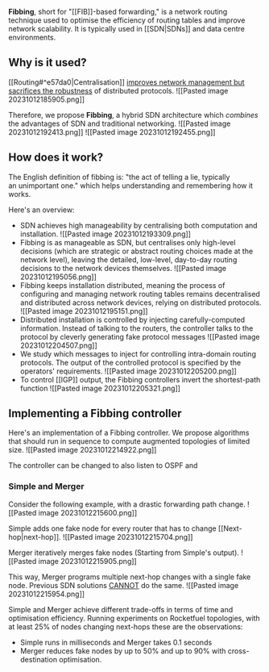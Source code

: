 **Fibbing**, short for "[[FIB]]-based forwarding," is a network routing technique used to optimise the efficiency of routing tables and improve network scalability. It is typically used in [[SDN|SDNs]] and data centre environments.

## Why is it used?

[[Routing#^e57da0|Centralisation]] <u>improves network management but sacrifices the robustness</u> of distributed protocols. 
![[Pasted image 20231012185905.png]]

Therefore, we propose **Fibbing**, a hybrid SDN architecture which *combines* the advantages of SDN and traditional networking.
![[Pasted image 20231012192413.png]]
![[Pasted image 20231012192455.png]]

## How does it work?

The English definition of fibbing is: "the act of telling a lie, typically an unimportant one." which helps understanding and remembering how it works.

Here's an overview:

- SDN achieves high manageability by centralising both computation and installation.
	![[Pasted image 20231012193309.png]]
- Fibbing is as manageable as SDN, but centralises only high-level decisions (which are strategic or abstract routing choices made at the network level), leaving the detailed, low-level, day-to-day routing decisions to the network devices themselves.
	![[Pasted image 20231012195056.png]]
- Fibbing keeps installation distributed, meaning the process of configuring and managing network routing tables remains decentralised and distributed across network devices, relying on distributed protocols.
	![[Pasted image 20231012195151.png]]
- Distributed installation is controlled by injecting carefully-computed information. Instead of talking to the routers, the controller talks to the protocol by cleverly generating fake protocol messages
	![[Pasted image 20231012204507.png]]
- We study which messages to inject for controlling intra-domain routing protocols. The output of the controlled protocol is specified by the operators' requirements.
	![[Pasted image 20231012205200.png]]
- To control [[IGP]] output, the Fibbing controllers invert the shortest-path function
	![[Pasted image 20231012205321.png]]

## Implementing a Fibbing controller

Here's an implementation of a Fibbing controller. We propose algorithms that should run in sequence to compute augmented topologies of limited size.
	![[Pasted image 20231012214922.png]]

The controller can be changed to also listen to OSPF and 
### Simple and Merger

Consider the following example, with a drastic forwarding path change.
	![[Pasted image 20231012215600.png]]

Simple adds one fake node for every router that has to change [[Next-hop|next-hop]].
	![[Pasted image 20231012215704.png]]

Merger iteratively merges fake nodes (Starting from Simple's output).
	![[Pasted image 20231012215905.png]]

This way, Merger programs multiple next-hop changes with a single fake node. Previous SDN solutions <u>CANNOT</u> do the same.
	![[Pasted image 20231012215954.png]]

Simple and Merger achieve different trade-offs in terms of time and optimisation efficiency. Running experiments on Rocketfuel topologies, with at least 25% of nodes changing next-hops these are the observations: 
- Simple runs in milliseconds and Merger takes 0.1 seconds
- Merger reduces fake nodes by up to 50% and up to 90% with cross-destination optimisation.


